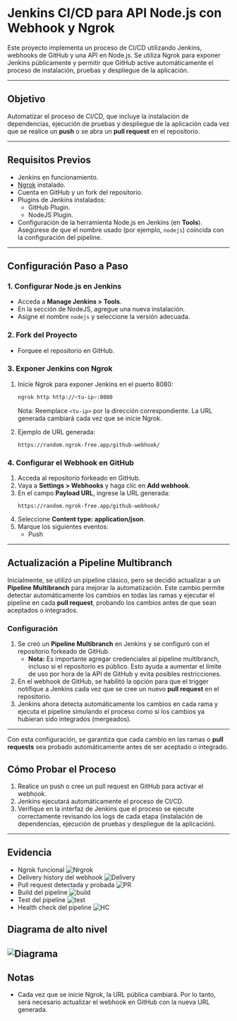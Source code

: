 # Jenkins CI/CD para API Node.js con Webhook y Ngrok

Este proyecto implementa un proceso de CI/CD utilizando Jenkins, webhooks de GitHub y una API en Node.js. Se utiliza Ngrok para exponer Jenkins públicamente y permitir que GitHub active automáticamente el proceso de instalación, pruebas y despliegue de la aplicación.

---

## Objetivo

Automatizar el proceso de CI/CD, que incluye la instalación de dependencias, ejecución de pruebas y despliegue de la aplicación cada vez que se realice un **push** o se abra un **pull request** en el repositorio.

---

## Requisitos Previos

- Jenkins en funcionamiento.
- [Ngrok](https://ngrok.com/) instalado.
- Cuenta en GitHub y un fork del repositorio.
- Plugins de Jenkins instalados:
  - GitHub Plugin.
  - NodeJS Plugin.
- Configuración de la herramienta Node.js en Jenkins (en **Tools**). Asegúrese de que el nombre usado (por ejemplo, `nodejs`) coincida con la configuración del pipeline.

---

## Configuración Paso a Paso

### 1. Configurar Node.js en Jenkins

- Acceda a **Manage Jenkins > Tools**.
- En la sección de NodeJS, agregue una nueva instalación.
- Asigne el nombre `nodejs` y seleccione la versión adecuada.

### 2. Fork del Proyecto

- Forquee el repositorio en GitHub.

### 3. Exponer Jenkins con Ngrok

1. Inicie Ngrok para exponer Jenkins en el puerto 8080:
   ```bash
   ngrok http http://<tu-ip>:8080
   ```
   Nota: Reemplace `<tu-ip>` por la dirección correspondiente. La URL generada cambiará cada vez que se inicie Ngrok.

2. Ejemplo de URL generada:
   ```
   https://random.ngrok-free.app/github-webhook/
   ```

### 4. Configurar el Webhook en GitHub

1. Acceda al repositorio forkeado en GitHub.
2. Vaya a **Settings > Webhooks** y haga clic en **Add webhook**.
3. En el campo **Payload URL**, ingrese la URL generada:
   ```
   https://random.ngrok-free.app/github-webhook/
   ```
4. Seleccione **Content type: application/json**.
5. Marque los siguientes eventos:
   - Push

---

## Actualización a Pipeline Multibranch

Inicialmente, se utilizó un pipeline clásico, pero se decidió actualizar a un **Pipeline Multibranch** para mejorar la automatización. Este cambio permite detectar automáticamente los cambios en todas las ramas y ejecutar el pipeline en cada **pull request**, probando los cambios antes de que sean aceptados o integrados.

### Configuración

1. Se creó un **Pipeline Multibranch** en Jenkins y se configuró con el repositorio forkeado de GitHub.
   - **Nota:** Es importante agregar credenciales al pipeline multibranch, incluso si el repositorio es público. Esto ayuda a aumentar el límite de uso por hora de la API de GitHub y evita posibles restricciones.
2. En el webhook de GitHub, se habilitó la opción para que el trigger notifique a Jenkins cada vez que se cree un nuevo **pull request** en el repositorio.
3. Jenkins ahora detecta automáticamente los cambios en cada rama y ejecuta el pipeline simulando el proceso como si los cambios ya hubieran sido integrados (mergeados).

---

Con esta configuración, se garantiza que cada cambio en las ramas o **pull requests** sea probado automáticamente antes de ser aceptado o integrado.

## Cómo Probar el Proceso

1. Realice un push o cree un pull request en GitHub para activar el webhook.
2. Jenkins ejecutará automáticamente el proceso de CI/CD.
3. Verifique en la interfaz de Jenkins que el proceso se ejecute correctamente revisando los logs de cada etapa (instalación de dependencias, ejecución de pruebas y despliegue de la aplicación).

---

## Evidencia
- Ngrok funcional
![Nrgrok](media/ngrok.png)
- Delivery history del webhook
![Delivery](/media/delivery.png)
- Pull request detectada y probada
![PR](/media/PR.png)
- Build del pipeline
![build](/media/build.png)
- Test del pipeline
![test](/media/test.png)
- Health check del pipeline
![HC](/media/HC.png)

## Diagrama de alto nivel
![Diagrama](/media/diagrama.png)
---
## Notas

- Cada vez que se inicie Ngrok, la URL pública cambiará. Por lo tanto, será necesario actualizar el webhook en GitHub con la nueva URL generada.
